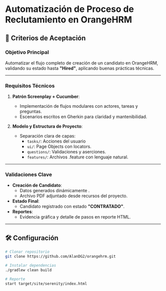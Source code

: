 # Automatización de Proceso de Reclutamiento en OrangeHRM  

## 📜 Criterios de Aceptación  

### Objetivo Principal  
Automatizar el flujo completo de creación de un candidato en OrangeHRM, validando su estado hasta **"Hired"**, aplicando buenas prácticas técnicas.  

---

### Requisitos Técnicos  
1. **Patrón Screenplay + Cucumber**:  
   - Implementación de flujos modulares con actores, tareas y preguntas.  
   - Escenarios escritos en Gherkin para claridad y mantenibilidad.  

2. **Modelo y Estructura de Proyecto**:  
   - Separación clara de capas:  
     - `tasks/`: Acciones del usuario   
     - `ui/`: Page Objects con locators.  
     - `questions/`: Validaciones y aserciones.  
     - `features/`: Archivos .feature con lenguaje natural.  

---

### Validaciones Clave  
- **Creación de Candidato**:  
  - Datos generados dinámicamente .  
  - Archivo PDF adjuntado desde recursos del proyecto.  
- **Estado Final**:  
  - Candidato registrado con estado **"CONTRATADO"**.  
- **Reportes**:  
  - Evidencia gráfica y detalle de pasos en reporte HTML.  

---

## 🛠️ Configuración  
```bash
# Clonar repositorio
git clone https://github.com/AlanDG2/orangehrm.git

# Instalar dependencias
./gradlew clean build

# Reporte
start target/site/serenity/index.html     
